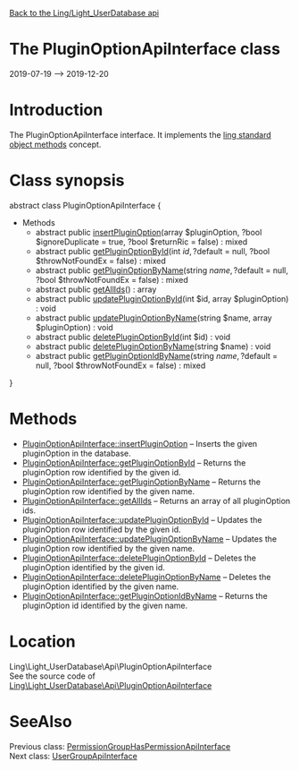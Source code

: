 [Back to the Ling/Light_UserDatabase api](https://github.com/lingtalfi/Light_UserDatabase/blob/master/doc/api/Ling/Light_UserDatabase.md)



The PluginOptionApiInterface class
================
2019-07-19 --> 2019-12-20






Introduction
============

The PluginOptionApiInterface interface.
It implements the [ling standard object methods](https://github.com/lingtalfi/Light_BreezeGenerator/blob/master/doc/pages/ling-standard-object-methods.md) concept.



Class synopsis
==============


abstract class <span class="pl-k">PluginOptionApiInterface</span>  {

- Methods
    - abstract public [insertPluginOption](https://github.com/lingtalfi/Light_UserDatabase/blob/master/doc/api/Ling/Light_UserDatabase/Api/PluginOptionApiInterface/insertPluginOption.md)(array $pluginOption, ?bool $ignoreDuplicate = true, ?bool $returnRic = false) : mixed
    - abstract public [getPluginOptionById](https://github.com/lingtalfi/Light_UserDatabase/blob/master/doc/api/Ling/Light_UserDatabase/Api/PluginOptionApiInterface/getPluginOptionById.md)(int $id, ?$default = null, ?bool $throwNotFoundEx = false) : mixed
    - abstract public [getPluginOptionByName](https://github.com/lingtalfi/Light_UserDatabase/blob/master/doc/api/Ling/Light_UserDatabase/Api/PluginOptionApiInterface/getPluginOptionByName.md)(string $name, ?$default = null, ?bool $throwNotFoundEx = false) : mixed
    - abstract public [getAllIds](https://github.com/lingtalfi/Light_UserDatabase/blob/master/doc/api/Ling/Light_UserDatabase/Api/PluginOptionApiInterface/getAllIds.md)() : array
    - abstract public [updatePluginOptionById](https://github.com/lingtalfi/Light_UserDatabase/blob/master/doc/api/Ling/Light_UserDatabase/Api/PluginOptionApiInterface/updatePluginOptionById.md)(int $id, array $pluginOption) : void
    - abstract public [updatePluginOptionByName](https://github.com/lingtalfi/Light_UserDatabase/blob/master/doc/api/Ling/Light_UserDatabase/Api/PluginOptionApiInterface/updatePluginOptionByName.md)(string $name, array $pluginOption) : void
    - abstract public [deletePluginOptionById](https://github.com/lingtalfi/Light_UserDatabase/blob/master/doc/api/Ling/Light_UserDatabase/Api/PluginOptionApiInterface/deletePluginOptionById.md)(int $id) : void
    - abstract public [deletePluginOptionByName](https://github.com/lingtalfi/Light_UserDatabase/blob/master/doc/api/Ling/Light_UserDatabase/Api/PluginOptionApiInterface/deletePluginOptionByName.md)(string $name) : void
    - abstract public [getPluginOptionIdByName](https://github.com/lingtalfi/Light_UserDatabase/blob/master/doc/api/Ling/Light_UserDatabase/Api/PluginOptionApiInterface/getPluginOptionIdByName.md)(string $name, ?$default = null, ?bool $throwNotFoundEx = false) : mixed

}






Methods
==============

- [PluginOptionApiInterface::insertPluginOption](https://github.com/lingtalfi/Light_UserDatabase/blob/master/doc/api/Ling/Light_UserDatabase/Api/PluginOptionApiInterface/insertPluginOption.md) &ndash; Inserts the given pluginOption in the database.
- [PluginOptionApiInterface::getPluginOptionById](https://github.com/lingtalfi/Light_UserDatabase/blob/master/doc/api/Ling/Light_UserDatabase/Api/PluginOptionApiInterface/getPluginOptionById.md) &ndash; Returns the pluginOption row identified by the given id.
- [PluginOptionApiInterface::getPluginOptionByName](https://github.com/lingtalfi/Light_UserDatabase/blob/master/doc/api/Ling/Light_UserDatabase/Api/PluginOptionApiInterface/getPluginOptionByName.md) &ndash; Returns the pluginOption row identified by the given name.
- [PluginOptionApiInterface::getAllIds](https://github.com/lingtalfi/Light_UserDatabase/blob/master/doc/api/Ling/Light_UserDatabase/Api/PluginOptionApiInterface/getAllIds.md) &ndash; Returns an array of all pluginOption ids.
- [PluginOptionApiInterface::updatePluginOptionById](https://github.com/lingtalfi/Light_UserDatabase/blob/master/doc/api/Ling/Light_UserDatabase/Api/PluginOptionApiInterface/updatePluginOptionById.md) &ndash; Updates the pluginOption row identified by the given id.
- [PluginOptionApiInterface::updatePluginOptionByName](https://github.com/lingtalfi/Light_UserDatabase/blob/master/doc/api/Ling/Light_UserDatabase/Api/PluginOptionApiInterface/updatePluginOptionByName.md) &ndash; Updates the pluginOption row identified by the given name.
- [PluginOptionApiInterface::deletePluginOptionById](https://github.com/lingtalfi/Light_UserDatabase/blob/master/doc/api/Ling/Light_UserDatabase/Api/PluginOptionApiInterface/deletePluginOptionById.md) &ndash; Deletes the pluginOption identified by the given id.
- [PluginOptionApiInterface::deletePluginOptionByName](https://github.com/lingtalfi/Light_UserDatabase/blob/master/doc/api/Ling/Light_UserDatabase/Api/PluginOptionApiInterface/deletePluginOptionByName.md) &ndash; Deletes the pluginOption identified by the given name.
- [PluginOptionApiInterface::getPluginOptionIdByName](https://github.com/lingtalfi/Light_UserDatabase/blob/master/doc/api/Ling/Light_UserDatabase/Api/PluginOptionApiInterface/getPluginOptionIdByName.md) &ndash; Returns the pluginOption id identified by the given name.





Location
=============
Ling\Light_UserDatabase\Api\PluginOptionApiInterface<br>
See the source code of [Ling\Light_UserDatabase\Api\PluginOptionApiInterface](https://github.com/lingtalfi/Light_UserDatabase/blob/master/Api/PluginOptionApiInterface.php)



SeeAlso
==============
Previous class: [PermissionGroupHasPermissionApiInterface](https://github.com/lingtalfi/Light_UserDatabase/blob/master/doc/api/Ling/Light_UserDatabase/Api/PermissionGroupHasPermissionApiInterface.md)<br>Next class: [UserGroupApiInterface](https://github.com/lingtalfi/Light_UserDatabase/blob/master/doc/api/Ling/Light_UserDatabase/Api/UserGroupApiInterface.md)<br>
